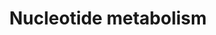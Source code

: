 ---
annotations:
- id: PW:0000031
  parent: classic metabolic pathway
  type: Pathway Ontology
  value: purine metabolic pathway
authors:
- N.Fidelman
- MaintBot
- Txr24
- Thomas
- Mjh
- Khanspers
- Eweitz
- Egonw
citedin:
- link: 10.1016/j.compbiomed.2014.12.003
  title: Integrative epigenetic profiling analysis identifies DNA methylation changes
    associated with chronic alcohol consumption (2015)
communities:
- CPTAC
description: The pathway outlined above focuses on purine metabolism and in particular
  that of guanine metabolism.     Proteins on this pathway have targeted assays available
  via the [https://assays.cancer.gov/available_assays?wp_id=WP404 CPTAC Assay Portal]
last-edited: 2025-08-08
ndex: ab8da550-8b60-11eb-9e72-0ac135e8bacf
organisms:
- Homo sapiens
redirect_from:
- /index.php/Pathway:WP404
- /instance/WP404
- /instance/WP404_r140222
revision: r140222
schema-jsonld:
- '@context': https://schema.org/
  '@id': https://wikipathways.github.io/pathways/WP404.html
  '@type': Dataset
  creator:
    '@type': Organization
    name: WikiPathways
  description: The pathway outlined above focuses on purine metabolism and in particular
    that of guanine metabolism.     Proteins on this pathway have targeted assays
    available via the [https://assays.cancer.gov/available_assays?wp_id=WP404 CPTAC
    Assay Portal]
  keywords:
  - ADSL
  - ADSS
  - AICAR
  - AMP
  - Adenine
  - Adenylosuccinate
  - DHFR
  - DNA
  - GMP
  - Guanine
  - HPRT1
  - Hypoxanthine
  - IMP
  - IMPDH1
  - MTHFD2
  - NME2
  - OAZ1
  - Ornithine
  - POLA
  - POLB
  - POLD1
  - POLG
  - PRPP
  - PRPS1
  - PRPS2
  - Putrescine
  - RRM1
  - RRM2
  - RRM2B
  - Ribose
  - SAICAR
  - SAT
  - SRM
  - Spermidine
  - Spermine
  - Uric Acid
  - Xanthine monophosphate
  license: CC0
  name: Nucleotide metabolism
seo: CreativeWork
title: Nucleotide metabolism
wpid: WP404
---